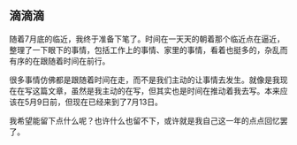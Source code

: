 ## 滴滴滴
随着7月底的临近，我终于准备下笔了。时间在一天天的朝着那个临近点在逼近，整理了一下眼下的事情，包括工作上的事情、家里的事情，看着也挺多的，杂乱而有序的在跟随着时间在前行。

很多事情仿佛都是跟随着时间在走，而不是我们主动的让事情去发生。就像是我现在在写这篇文章，虽然是我主动的在写，但其实也是时间在推动着我去写。本来应该在5月9日前，但现在已经来到了7月13日。

我希望能留下点什么呢？也许什么也留不下，或许就是我自己这一年的点点回忆罢了。
























